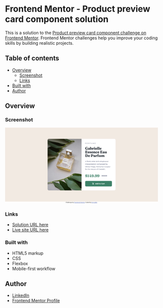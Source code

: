 # Frontend Mentor - Product preview card component solution

This is a solution to the [Product preview card component challenge on Frontend Mentor](https://www.frontendmentor.io/challenges/product-preview-card-component-GO7UmttRfa). Frontend Mentor challenges help you improve your coding skills by building realistic projects.

## Table of contents

- [Overview](#overview)
    - [Screenshot](#screenshot)
    - [Links](#links)
- [Built with](#built-with)
- [Author](#author)

## Overview

### Screenshot

![](./design/screenshot.png)
### Links

- [Solution URL here](https://github.com/ajibade-ibrahim/product-preview-card-component)
- [Live site URL here](https://ajibade-ibrahim.github.io/product-preview-card-component/)

### Built with

- HTML5 markup
- CSS
- Flexbox
- Mobile-first workflow

## Author

- [LinkedIn](https://www.linkedin.com/in/ibrahim-kayode-ajibade/)
- [Frontend Mentor Profile](https://www.frontendmentor.io/profile/ajibade-ibrahim)
